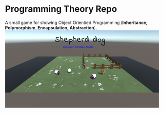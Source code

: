 # Programming Theory Repo
A small game for showing Object Orientied Programming (**Inheritance, Polymorphism, Encapsulation, Abstraction**). 
![Title page](title.png)
